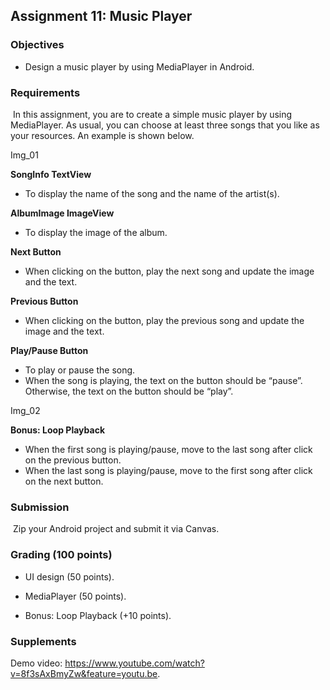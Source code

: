 ## Assignment 11: Music Player

### Objectives

- Design a music player by using MediaPlayer in Android.

### Requirements

​	In this assignment, you are to create a simple music player by using MediaPlayer. As usual, you can choose at least three songs that you like as your resources. An example is shown below.

Img_01

**SongInfo TextView**

- To display the name of the song and the name of the artist(s). 

**AlbumImage ImageView**

- To display the image of the album. 

**Next Button**

- When clicking on the button, play the next song and update the image and the text.

**Previous Button**

- When clicking on the button, play the previous song and update the image and the text.

**Play/Pause Button**

- To play or pause the song.
- When the song is playing, the text on the button should be “pause”. Otherwise, the text on the button should be “play”.

Img_02

**Bonus: Loop Playback**

- When the first song is playing/pause, move to the last song after click on the previous button. 
- When the last song is playing/pause, move to the first song after click on the next button.

### Submission

​	Zip your Android project and submit it via Canvas.



### Grading (100 points)

- UI design (50 points).

- MediaPlayer (50 points).

- Bonus: Loop Playback (+10 points).

  
### Supplements

  Demo video: https://www.youtube.com/watch?v=8f3sAxBmyZw&feature=youtu.be.
